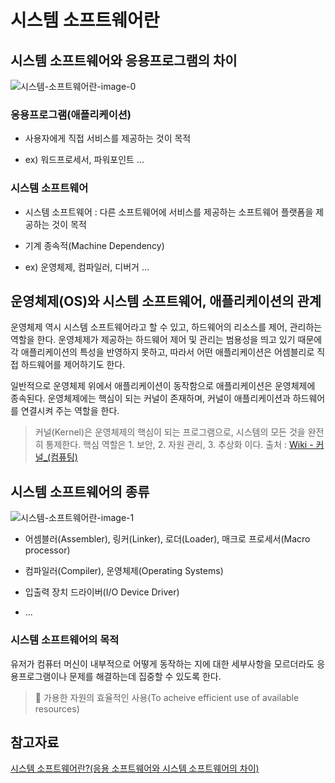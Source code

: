 # 시스템 소프트웨어란

## 시스템 소프트웨어와 응용프로그램의 차이

![시스템-소프트웨어란-image-0](https://www.learncomputerscienceonline.com/wp-content/uploads/2019/06/Computer-System-Architecture.jpg)

### 응용프로그램(애플리케이션)

- 사용자에게 직접 서비스를 제공하는 것이 목적

- ex) 워드프로세서, 파워포인트 ...

### 시스템 소프트웨어

- 시스템 소프트웨어 : 다른 소프트웨어에 서비스를 제공하는 소프트웨어 플랫폼을 제공하는 것이 목적

- 기계 종속적(Machine Dependency)

- ex) 운영체제, 컴파일러, 디버거 ...

## 운영체제(OS)와 시스템 소프트웨어, 애플리케이션의 관계

운영체제 역시 시스템 소프트웨어라고 할 수 있고, 하드웨어의 리소스를 제어, 관리하는 역할을 한다. 운영체제가 제공하는 하드웨어 제어 및 관리는 범용성을 띄고 있기 때문에 각 애플리케이션의 특성을 반영하지 못하고, 따라서 어떤 애플리케이션은 어셈블리로 직접 하드웨어를 제어하기도 한다.

일반적으로 운영체제 위에서 애플리케이션이 동작함으로 애플리케이션은 운영체제에 종속된다. 운영체제에는 핵심이 되는 커널이 존재하며, 커널이 애플리케이션과 하드웨어를 연결시켜 주는 역할을 한다.

> 커널(Kernel)은 운영체제의 핵심이 되는 프로그램으로, 시스템의 모든 것을 완전히 통제한다. 핵심 역할은 1. 보안, 2. 자원 관리, 3. 추상화 이다.
> 출처 : [Wiki - 커널\_(컴퓨팅)](<https://ko.wikipedia.org/wiki/%EC%BB%A4%EB%84%90_(%EC%BB%B4%ED%93%A8%ED%8C%85)>)

## 시스템 소프트웨어의 종류

![시스템-소프트웨어란-image-1](http://www.multiwingspan.co.uk/images/comp/as2/software.gif)

- 어셈블러(Assembler), 링커(Linker), 로더(Loader), 매크로 프로세서(Macro processor)

- 컴파일러(Compiler), 운영체제(Operating Systems)

- 입출력 장치 드라이버(I/O Device Driver)

- ...

### 시스템 소프트웨어의 목적

유저가 컴퓨터 머신이 내부적으로 어떻게 동작하는 지에 대한 세부사항을 모르더라도 응용프로그램이나 문제를 해결하는데 집중할 수 있도록 한다.

> 📌 가용한 자원의 효율적인 사용(To acheive efficient use of available resources)

## 참고자료

[시스템 소프트웨어란?(응용 소프트웨어와 시스템 소프트웨어의 차이)](http://dev.youngkyu.kr/5?category=577623)
